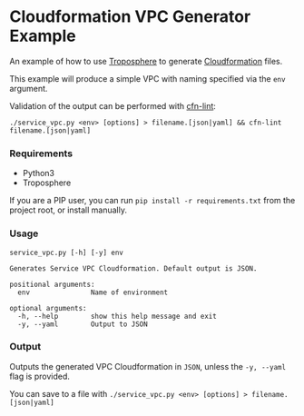 # Cloudformation VPC Generator Example
An example of how to use [Troposphere](https://github.com/cloudtools/troposphere) to generate [Cloudformation](https://aws.amazon.com/cloudformation/) files.

This example will produce a simple VPC with naming specified via the `env` argument.

Validation of the output can be performed with [cfn-lint](https://github.com/aws-cloudformation/cfn-python-lint):
```
./service_vpc.py <env> [options] > filename.[json|yaml] && cfn-lint filename.[json|yaml]
```


### Requirements
+ Python3
+ Troposphere

If you are a PIP user, you can run `pip install -r requirements.txt` from the project root, or install manually.

### Usage

```
service_vpc.py [-h] [-y] env

Generates Service VPC Cloudformation. Default output is JSON.

positional arguments:
  env               Name of environment

optional arguments:
  -h, --help        show this help message and exit
  -y, --yaml        Output to JSON
```
    
### Output
Outputs the generated VPC Cloudformation in `JSON`, unless the `-y, --yaml` flag is provided.

You can save to a file with `./service_vpc.py <env> [options] > filename.[json|yaml]`